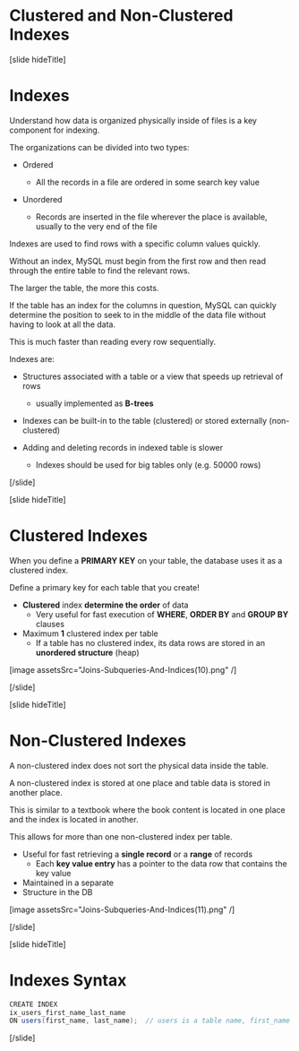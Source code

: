 # Clustered and Non-Clustered Indexes

[slide hideTitle]

# Indexes

Understand how data is organized physically inside of files is a key component for indexing.

The organizations can be divided into two types:

  - Ordered
    - All the records in a file are ordered in some search key value

  - Unordered
    - Records are inserted in the file wherever the place is available, usually to the very end of the file

Indexes are used to find rows with a specific column values quickly.

Without an index, MySQL must begin from the first row and then read through the entire table to find the relevant rows.

The larger the table, the more this costs. 

If the table has an index for the columns in question, MySQL can quickly determine the position to seek to in the middle of the data file without having to look at all the data.

This is much faster than reading every row sequentially.

Indexes are:

- Structures associated with a table or а view that speeds up retrieval of rows
  - usually implemented as **B-trees**
- Indexes can be built-in to the table (clustered) or stored externally (non-clustered)

- Adding and deleting records in indexed table is slower
  - Indexes should be used for big tables only (e.g. 50000 rows)

[/slide]

[slide hideTitle]

# Clustered Indexes

When you define a **PRIMARY KEY** on your table, the database uses it as a clustered index.

Define a primary key for each table that you create!

- **Clustered** index **determine the order** of data
  * Very useful for fast execution of **WHERE**, **ORDER BY** and **GROUP BY** clauses
- Maximum **1** clustered index per table
  * If a table has no clustered index, its data rows are stored in an **unordered structure** (heap)

[image assetsSrc="Joins-Subqueries-And-Indices(10).png" /]

[/slide]

[slide hideTitle]

# Non-Clustered Indexes

A non-clustered index does not sort the physical data inside the table.

A non-clustered index is stored at one place and table data is stored in another place.

This is similar to a textbook where the book content is located in one place and the index is located in another.

This allows for more than one non-clustered index per table.

- Useful for fast retrieving a **single record** or a **range** of records
  - Each **key value entry** has a pointer to the data row that contains the key value
- Maintained in a separate
- Structure in the DB

[image assetsSrc="Joins-Subqueries-And-Indices(11).png" /]

[/slide]

[slide hideTitle]

# Indexes Syntax

```Java
CREATE INDEX
ix_users_first_name_last_name
ON users(first_name, last_name);  // users is a table name, first_name and last_name are column names
```

[/slide]
